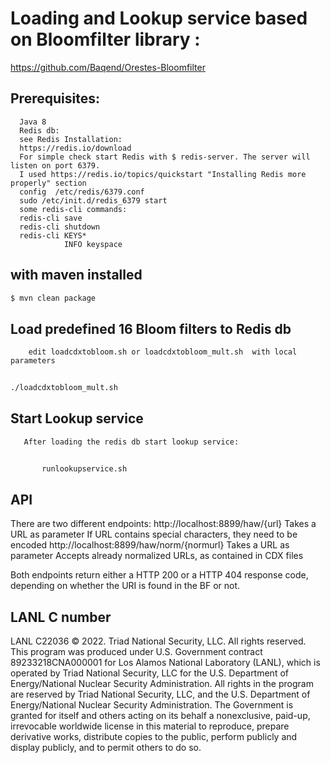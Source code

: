 # Loading and Lookup service based on Bloomfilter library :
https://github.com/Baqend/Orestes-Bloomfilter
## Prerequisites:
      Java 8
      Redis db:
      see Redis Installation:
      https://redis.io/download
      For simple check start Redis with $ redis-server. The server will listen on port 6379.
      I used https://redis.io/topics/quickstart "Installing Redis more properly" section
      config  /etc/redis/6379.conf 
      sudo /etc/init.d/redis_6379 start
      some redis-cli commands:
      redis-cli save
      redis-cli shutdown
      redis-cli KEYS*
                INFO keyspace
 
## with maven installed 
``` sh
$ mvn clean package
```
## Load predefined 16 Bloom filters to Redis db
	
        edit loadcdxtobloom.sh or loadcdxtobloom_mult.sh  with local parameters
``` sh
	
./loadcdxtobloom_mult.sh
```
## Start Lookup service
       After loading the redis db start lookup service:
``` sh	       
       
       runlookupservice.sh
```       
## API   
There are two different endpoints:
http://localhost:8899/haw/{url} 
Takes a URL as parameter
If URL contains special characters, they need to be encoded
http://localhost:8899/haw/norm/{normurl}
Takes a URL as parameter
Accepts already normalized URLs, as contained in CDX files

Both endpoints return either a HTTP 200 or a HTTP 404 response code, depending on whether the URI is found in the BF or not. 
## LANL C number
LANL C22036 
© 2022. Triad National Security, LLC. All rights reserved.
This program was produced under U.S. Government contract 89233218CNA000001 for Los Alamos
National Laboratory (LANL), which is operated by Triad National Security, LLC for the U.S.
Department of Energy/National Nuclear Security Administration. All rights in the program are
reserved by Triad National Security, LLC, and the U.S. Department of Energy/National Nuclear
Security Administration. The Government is granted for itself and others acting on its behalf a
nonexclusive, paid-up, irrevocable worldwide license in this material to reproduce, prepare
derivative works, distribute copies to the public, perform publicly and display publicly, and to permit
others to do so.
 
